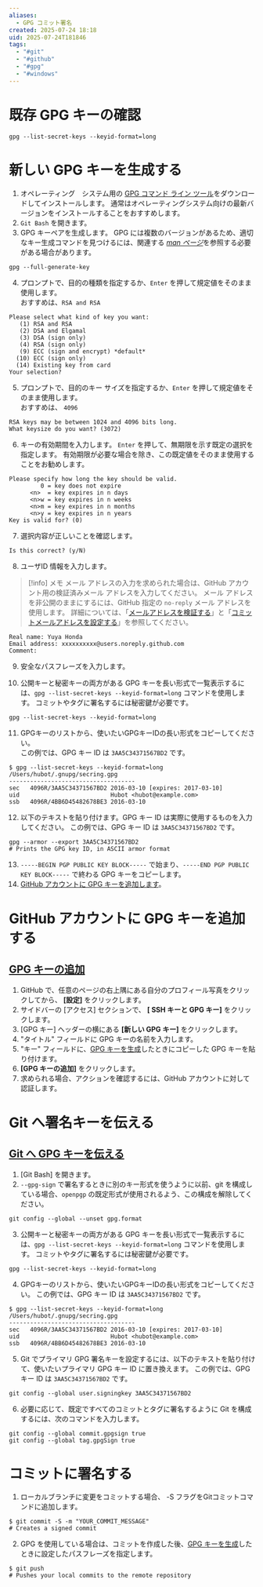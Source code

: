 ```yaml
---
aliases:
  - GPG コミット署名
created: 2025-07-24 18:18
uid: 2025-07-24T181846
tags:
  - "#git"
  - "#github"
  - "#gpg"
  - "#windows"
---
```

# 既存 GPG キーの確認

```shell
gpg --list-secret-keys --keyid-format=long
```


# 新しい GPG キーを生成する

1. オペレーティング　システム用の [GPG コマンド ライン ツール](https://www.gnupg.org/download/)をダウンロードしてインストールします。 通常はオペレーティングシステム向けの最新バージョンをインストールすることをおすすめします。
2. `Git Bash` を開きます。
3. GPG キーペアを生成します。 GPG には複数のバージョンがあるため、適切なキー生成コマンドを見つけるには、関連する [_man ページ_](https://en.wikipedia.org/wiki/Man_page)を参照する必要がある場合があります。  

```shell
gpg --full-generate-key
```


4. プロンプトで、目的の種類を指定するか、`Enter` を押して規定値をそのまま使用します。  
   おすすめは、`RSA and RSA` 

```shell
Please select what kind of key you want:
   (1) RSA and RSA
   (2) DSA and Elgamal
   (3) DSA (sign only)
   (4) RSA (sign only)
   (9) ECC (sign and encrypt) *default*
  (10) ECC (sign only)
  (14) Existing key from card
Your selection?
```

5. プロンプトで、目的のキー サイズを指定するか、`Enter` を押して規定値をそのまま使用します。  
   おすすめは、 `4096` 
```shell
RSA keys may be between 1024 and 4096 bits long.
What keysize do you want? (3072)
```

6. キーの有効期間を入力します。 `Enter` を押して、無期限を示す既定の選択を指定します。 有効期限が必要な場合を除き、この既定値をそのまま使用することをお勧めします。

```shell
Please specify how long the key should be valid.
         0 = key does not expire
      <n>  = key expires in n days
      <n>w = key expires in n weeks
      <n>m = key expires in n months
      <n>y = key expires in n years
Key is valid for? (0)
```

7. 選択内容が正しいことを確認します。
```shell
Is this correct? (y/N) 
```

8. ユーザID 情報を入力します。
> [!info] メモ
> メール アドレスの入力を求められた場合は、GitHub アカウント用の検証済みメール アドレスを入力してください。 メール アドレスを非公開のままにするには、GitHub 指定の `no-reply` メール アドレスを使用します。 詳細については、「[メールアドレスを検証する](https://docs.github.com/ja/account-and-profile/setting-up-and-managing-your-personal-account-on-github/managing-email-preferences/verifying-your-email-address)」と「[コミットメールアドレスを設定する](https://docs.github.com/ja/account-and-profile/setting-up-and-managing-your-personal-account-on-github/managing-email-preferences/setting-your-commit-email-address)」を参照してください。

```shell
Real name: Yuya Honda
Email address: xxxxxxxxxx@users.noreply.github.com
Comment:
```

9. 安全なパスフレーズを入力します。

10. 公開キーと秘密キーの両方がある GPG キーを長い形式で一覧表示するには、`gpg --list-secret-keys --keyid-format=long` コマンドを使用します。 コミットやタグに署名するには秘密鍵が必要です。

```shell
gpg --list-secret-keys --keyid-format=long
```

11. GPGキーのリストから、使いたいGPGキーIDの長い形式をコピーしてください。  
    この例では、GPG キー ID は `3AA5C34371567BD2` です。

```shell
$ gpg --list-secret-keys --keyid-format=long
/Users/hubot/.gnupg/secring.gpg
------------------------------------
sec   4096R/3AA5C34371567BD2 2016-03-10 [expires: 2017-03-10]
uid                          Hubot <hubot@example.com>
ssb   4096R/4BB6D45482678BE3 2016-03-10
```

12. 以下のテキストを貼り付けます。GPG キー ID は実際に使用するものを入力してください。   この例では、GPG キー ID は `3AA5C34371567BD2` です。

```shell
gpg --armor --export 3AA5C34371567BD2
# Prints the GPG key ID, in ASCII armor format
```


13. `-----BEGIN PGP PUBLIC KEY BLOCK-----` で始まり、`-----END PGP PUBLIC KEY BLOCK-----` で終わる GPG キーをコピーします。
14.  [GitHub アカウントに GPG キーを追加します](https://docs.github.com/ja/authentication/managing-commit-signature-verification/adding-a-gpg-key-to-your-github-account)。

# GitHub アカウントに GPG キーを追加する

## [GPG キーの追加](https://docs.github.com/ja/authentication/managing-commit-signature-verification/adding-a-gpg-key-to-your-github-account#adding-a-gpg-key)

1. GitHub で、任意のページの右上隅にある自分のプロフィール写真をクリックしてから、 **[設定]** をクリックします。
2. サイドバーの [アクセス] セクションで、 **[ SSH キーと GPG キー]** をクリックします。
3. [GPG キー] ヘッダーの横にある **[新しい GPG キー]** をクリックします。
4. "タイトル" フィールドに GPG キーの名前を入力します。
5. "キー" フィールドに、[GPG キーを生成](https://docs.github.com/ja/authentication/managing-commit-signature-verification/generating-a-new-gpg-key)したときにコピーした GPG キーを貼り付けます。
6. **[GPG キーの追加]** をクリックします。
7. 求められる場合、アクションを確認するには、GitHub アカウントに対して認証します。


# Git へ署名キーを伝える


## [Git へ GPG キーを伝える](https://docs.github.com/ja/authentication/managing-commit-signature-verification/telling-git-about-your-signing-key#telling-git-about-your-gpg-key)

1. [Git Bash] を開きます。
2. `--gpg-sign` で署名するときに別のキー形式を使うように以前、git を構成している場合、`openpgp` の既定形式が使用されるよう、この構成を解除してください。

```shell
git config --global --unset gpg.format
```

3. 公開キーと秘密キーの両方がある GPG キーを長い形式で一覧表示するには、`gpg --list-secret-keys --keyid-format=long` コマンドを使用します。 コミットやタグに署名するには秘密鍵が必要です。

```shell
gpg --list-secret-keys --keyid-format=long
```

4. GPGキーのリストから、使いたいGPGキーIDの長い形式をコピーしてください。 この例では、GPG キー ID は `3AA5C34371567BD2` です。

```shell
$ gpg --list-secret-keys --keyid-format=long
/Users/hubot/.gnupg/secring.gpg
------------------------------------
sec   4096R/3AA5C34371567BD2 2016-03-10 [expires: 2017-03-10]
uid                          Hubot <hubot@example.com>
ssb   4096R/4BB6D45482678BE3 2016-03-10

```

5. Git でプライマリ GPG 署名キーを設定するには、以下のテキストを貼り付けて、使いたいプライマリ GPG キー ID に置き換えます。 この例では、GPG キー ID は `3AA5C34371567BD2` です。

```shell
git config --global user.signingkey 3AA5C34371567BD2
```

6. 必要に応じて、既定ですべてのコミットとタグに署名するように Git を構成するには、次のコマンドを入力します。

```shell
git config --global commit.gpgsign true
git config --global tag.gpgSign true
```

# コミットに署名する


1. ローカルブランチに変更をコミットする場合、 -S フラグをGitコミットコマンドに追加します。

```shell
$ git commit -S -m "YOUR_COMMIT_MESSAGE"
# Creates a signed commit
```

2.  GPG を使用している場合は、コミットを作成した後、[GPG キーを生成](https://docs.github.com/ja/authentication/managing-commit-signature-verification/generating-a-new-gpg-key)したときに設定したパスフレーズを指定します。

```shell
$ git push
# Pushes your local commits to the remote repository
```

